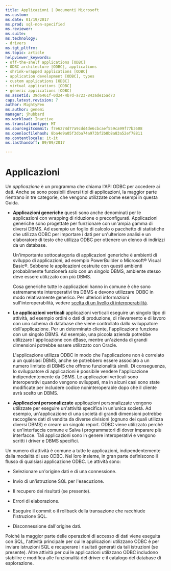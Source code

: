 ```yaml
---
title: Applicazioni | Documenti Microsoft
ms.custom: 
ms.date: 01/19/2017
ms.prod: sql-non-specified
ms.reviewer: 
ms.suite: 
ms.technology:
- drivers
ms.tgt_pltfrm: 
ms.topic: article
helpviewer_keywords:
- off-the-shelf applications [ODBC]
- ODBC architecture [ODBC], applications
- shrink-wrapped applications [ODBC]
- application development [ODBC], types
- custom applications [ODBC]
- virtual applications [ODBC]
- generic applications [ODBC]
ms.assetid: 39d6461f-0d24-4b7d-a723-843ade15ad73
caps.latest.revision: 7
author: MightyPen
ms.author: genemi
manager: jhubbard
ms.workload: Inactive
ms.translationtype: MT
ms.sourcegitcommit: f7e6274d77a9cdd4de6cbcaef559ca99f77b3608
ms.openlocfilehash: 8ba4e9a05f3dba74a973bf2b8b8a83a52ef78811
ms.contentlocale: it-it
ms.lasthandoff: 09/09/2017

---
```

# <a name="applications"></a>Applicazioni
Un *applicazione* è un programma che chiama l'API ODBC per accedere ai dati. Anche se sono possibili diversi tipi di applicazioni, la maggior parte rientrano in tre categorie, che vengono utilizzate come esempi in questa Guida.  
  
-   **Applicazioni generiche** questi sono anche denominati per le applicazioni con wrapping di riduzione o preconfigurati. Applicazioni generiche sono progettate per funzionare con un'ampia gamma di diversi DBMS. Ad esempio un foglio di calcolo o pacchetto di statistiche che utilizza ODBC per importare i dati per un'ulteriore analisi e un elaboratore di testo che utilizza ODBC per ottenere un elenco di indirizzi da un database.  
  
     Un'importante sottocategoria di applicazioni generiche è ambienti di sviluppo di applicazioni, ad esempio PowerBuilder o Microsoft® Visual Basic®. Sebbene le applicazioni costruite con questi ambienti probabilmente funzionerà solo con un singolo DBMS, ambiente stesso deve essere utilizzato con più DBMS.  
  
     Cosa generiche tutte le applicazioni hanno in comune è che sono estremamente interoperativi tra DBMS e devono utilizzare ODBC in modo relativamente generico. Per ulteriori informazioni sull'interoperabilità, vedere [scelta di un livello di interoperabilità](../../odbc/reference/develop-app/choosing-a-level-of-interoperability.md).  
  
-   **Le applicazioni verticali** applicazioni verticali eseguire un singolo tipo di attività, ad esempio ordini o dati di produzione, di rilevamento e di lavoro con uno schema di database che viene controllato dallo sviluppatore dell'applicazione. Per un determinato cliente, l'applicazione funziona con un singolo DBMS. Ad esempio, una piccola azienda potrebbe utilizzare l'applicazione con dBase, mentre un'azienda di grandi dimensioni potrebbe essere utilizzato con Oracle.  
  
     L'applicazione utilizza ODBC in modo che l'applicazione non è correlato a un qualsiasi DBMS, anche se potrebbero essere associato a un numero limitato di DBMS che offrono funzionalità simili. Di conseguenza, lo sviluppatore di applicazioni è possibile vendere l'applicazione indipendentemente da DBMS. Le applicazioni verticali sono interoperativi quando vengono sviluppati, ma in alcuni casi sono state modificate per includere codice noninteroperable dopo che il cliente avrà scelto un DBMS.  
  
-   **Applicazioni personalizzate** applicazioni personalizzate vengono utilizzate per eseguire un'attività specifica in un'unica società. Ad esempio, un'applicazione di una società di grandi dimensioni potrebbe raccogliere dati di vendita da diverse divisioni (ognuno dei quali utilizza diversi DBMS) e creare un singolo report. ODBC viene utilizzato perché è un'interfaccia comune e Salva i programmatori di dover imparare più interfacce. Tali applicazioni sono in genere interoperativi e vengono scritti i driver e DBMS specifici.  
  
 Un numero di attività è comune a tutte le applicazioni, indipendentemente dalla modalità di uso ODBC. Nel loro insieme, in gran parte definiscono il flusso di qualsiasi applicazione ODBC. Le attività sono:  
  
-   Selezionare un'origine dati e di una connessione.  
  
-   Invio di un'istruzione SQL per l'esecuzione.  
  
-   Il recupero dei risultati (se presente).  
  
-   Errori di elaborazione.  
  
-   Eseguire il commit o il rollback della transazione che racchiude l'istruzione SQL.  
  
-   Disconnessione dall'origine dati.  
  
 Poiché la maggior parte delle operazioni di accesso di dati viene eseguita con SQL, l'attività principale per cui le applicazioni utilizzano ODBC è per inviare istruzioni SQL e recuperare i risultati generati da tali istruzioni (se presente). Altre attività per cui le applicazioni utilizzano ODBC includono stabilire e modifica alle funzionalità del driver e il catalogo del database di esplorazione.

